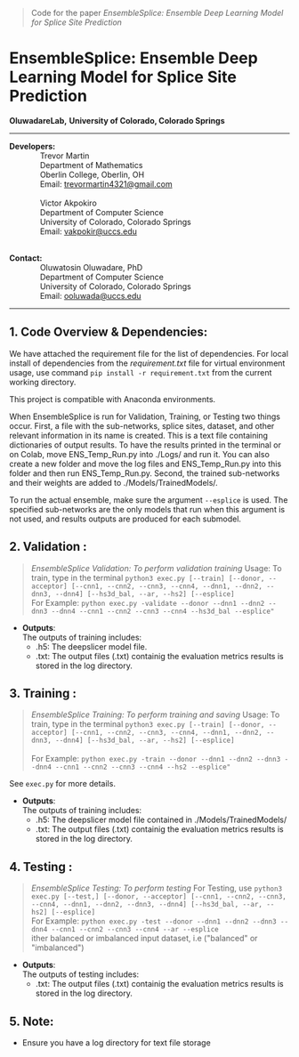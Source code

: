> Code for the paper _EnsembleSplice: Ensemble Deep Learning Model for Splice Site Prediction_
# EnsembleSplice: Ensemble Deep Learning Model for Splice Site Prediction


**OluwadareLab,**
**University of Colorado, Colorado Springs**

----------------------------------------------------------------------
**Developers:** <br />
		 &nbsp;&nbsp;&nbsp;&nbsp;&nbsp;&nbsp;&nbsp;&nbsp;&nbsp;&nbsp;&nbsp;&nbsp;&nbsp;&nbsp;Trevor Martin<br />
		 &nbsp;&nbsp;&nbsp;&nbsp;&nbsp;&nbsp;&nbsp;&nbsp;&nbsp;&nbsp;&nbsp;&nbsp;&nbsp;&nbsp;Department of Mathematics <br />
		 &nbsp;&nbsp;&nbsp;&nbsp;&nbsp;&nbsp;&nbsp;&nbsp;&nbsp;&nbsp;&nbsp;&nbsp;&nbsp;&nbsp;Oberlin College, Oberlin, OH <br />
		 &nbsp;&nbsp;&nbsp;&nbsp;&nbsp;&nbsp;&nbsp;&nbsp;&nbsp;&nbsp;&nbsp;&nbsp;&nbsp;&nbsp;Email: trevormartin4321@gmail.com <br /><br />
		 &nbsp;&nbsp;&nbsp;&nbsp;&nbsp;&nbsp;&nbsp;&nbsp;&nbsp;&nbsp;&nbsp;&nbsp;&nbsp;&nbsp;Victor Akpokiro<br />
		 &nbsp;&nbsp;&nbsp;&nbsp;&nbsp;&nbsp;&nbsp;&nbsp;&nbsp;&nbsp;&nbsp;&nbsp;&nbsp;&nbsp;Department of Computer Science <br />
		 &nbsp;&nbsp;&nbsp;&nbsp;&nbsp;&nbsp;&nbsp;&nbsp;&nbsp;&nbsp;&nbsp;&nbsp;&nbsp;&nbsp;University of Colorado, Colorado Springs <br />
		 &nbsp;&nbsp;&nbsp;&nbsp;&nbsp;&nbsp;&nbsp;&nbsp;&nbsp;&nbsp;&nbsp;&nbsp;&nbsp;&nbsp;Email: vakpokir@uccs.edu <br /><br />

**Contact:** <br />
		 &nbsp;&nbsp;&nbsp;&nbsp;&nbsp;&nbsp;&nbsp;&nbsp;&nbsp;&nbsp;&nbsp;&nbsp;&nbsp;&nbsp;Oluwatosin Oluwadare, PhD <br />
		 &nbsp;&nbsp;&nbsp;&nbsp;&nbsp;&nbsp;&nbsp;&nbsp;&nbsp;&nbsp;&nbsp;&nbsp;&nbsp;&nbsp;Department of Computer Science <br />
		 &nbsp;&nbsp;&nbsp;&nbsp;&nbsp;&nbsp;&nbsp;&nbsp;&nbsp;&nbsp;&nbsp;&nbsp;&nbsp;&nbsp;University of Colorado, Colorado Springs <br />
		 &nbsp;&nbsp;&nbsp;&nbsp;&nbsp;&nbsp;&nbsp;&nbsp;&nbsp;&nbsp;&nbsp;&nbsp;&nbsp;&nbsp;Email: ooluwada@uccs.edu 
    
--------------------------------------------------------------------


**1.	Code Overview & Dependencies:**
-----------------------------------------------------------
We have attached the requirement file for the list of dependencies. For local install of dependencies from the <i>requirement.txt</i> file for virtual environment usage, use command `pip install -r requirement.txt` from the current working directory. 

This project is compatible with Anaconda environments.

When EnsembleSplice is run for Validation, Training, or Testing two things occur. First, a file with the sub-networks, splice sites, dataset, and other relevant information in its name is created. This is a text file containing dictionaries of output results. To have the results printed in the terminal or on Colab, move ENS_Temp_Run.py into ./Logs/ and run it. You can also create a new folder and move the log files and ENS_Temp_Run.py into this folder and then run ENS_Temp_Run.py. Second, the trained sub-networks and their weights are added to ./Models/TrainedModels/. 

To run the actual ensemble, make sure the argument `--esplice` is used. The specified sub-networks are the only models that run when this argument is not used, and results outputs are produced for each submodel. 


**2.	Validation :**
-----------------------------------------------------------
> _EnsembleSplice Validation: To perform validation training_
Usage: To train, type in the terminal `python3 exec.py [--train] [--donor, --acceptor] [--cnn1, --cnn2, --cnn3, --cnn4, --dnn1, --dnn2, --dnn3, --dnn4] [--hs3d_bal, --ar, --hs2] [--esplice] ` <br />
For Example: `python exec.py -validate --donor --dnn1 --dnn2 --dnn3 --dnn4 --cnn1 --cnn2 --cnn3 --cnn4 --hs3d_bal --esplice" ` <br />

* **Outputs**: <br />
The outputs of training includes: <br />
	* .h5: The deepslicer model file.
	* .txt: The output files (.txt) containig the evaluation metrics results is stored in the log directory.


**3.	Training :**
----------------------------------------------------------- 
> _EnsembleSplice Training: To perform training and saving_
Usage: To train, type in the terminal `python3 exec.py [--train] [--donor, --acceptor] [--cnn1, --cnn2, --cnn3, --cnn4, --dnn1, --dnn2, --dnn3, --dnn4] [--hs3d_bal, --ar, --hs2] [--esplice] ` <br><br>
For Example: `python exec.py -train --donor --dnn1 --dnn2 --dnn3 --dnn4 --cnn1 --cnn2 --cnn3 --cnn4 --hs2 --esplice" ` <br />

See `exec.py` for more details. 

* **Outputs**: <br />
The outputs of training includes: <br />
	* .h5: The deepslicer model file contained in ./Models/TrainedModels/
	* .txt: The output files (.txt) containig the evaluation metrics results is stored in the log directory.	
                          		
                           
**4.	Testing :**
-----------------------------------------------------------
> _EnsembleSplice Testing: To perform testing_
For Testing, use `python3 exec.py [--test,] [--donor, --acceptor] [--cnn1, --cnn2, --cnn3, --cnn4, --dnn1, --dnn2, --dnn3, --dnn4] [--hs3d_bal, --ar, --hs2] [--esplice] ` <br />
For Example: `python exec.py -test --donor --dnn1 --dnn2 --dnn3 --dnn4 --cnn1 --cnn2 --cnn3 --cnn4 --ar --esplice` <br />
ither balanced or imbalanced input dataset, i.e ("balanced" or "imbalanced")<br />

* **Outputs**: <br />
The outputs of testing includes: <br />
	* .txt: The output files (.txt) containig the evaluation metrics results is stored in the log directory.

**5.	Note:**
-----------------------------------------------------------
* Ensure you have a log directory for text file storage
